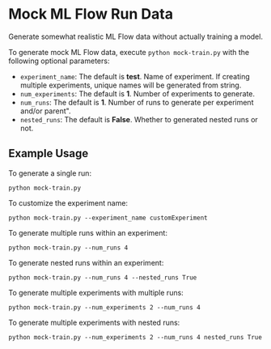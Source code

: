 # Mock ML Flow Run Data

Generate somewhat realistic ML Flow data without actually training a model.

To generate mock ML Flow data, execute `python mock-train.py` with the following optional parameters:

- `experiment_name`: The default is **test**. Name of experiment. If creating multiple experiments, unique names will be generated from string.
- `num_experiments`: The default is **1**. Number of experiments to generate.
- `num_runs`: The default is **1**. Number of runs to generate per experiment and/or parent".
- `nested_runs`: The default is **False**. Whether to generated nested runs or not.


## Example Usage

To generate a single run:

```
python mock-train.py
```

To customize the experiment name:

```
python mock-train.py --experiment_name customExperiment
```

To generate multiple runs within an experiment:

```
python mock-train.py --num_runs 4
```

To generate nested runs within an experiment:

```
python mock-train.py --num_runs 4 --nested_runs True
```

To generate multiple experiments with multiple runs:

```
python mock-train.py --num_experiments 2 --num_runs 4
```

To generate multiple experiments with nested runs:

```
python mock-train.py --num_experiments 2 --num_runs 4 nested_runs True
```

